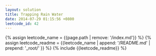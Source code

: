 ```yaml
---
layout: solution
title: Trapping Rain Water
date: 2014-07-29 01:15:56 +0800
leetcode_id: 42
---
```

{% assign leetcode_name = {{page.path | remove: '/index.md'}}  %}
{% assign leetcode_readme = {{leetcode_name | append: '/README.md' | prepend: '_root/' }}  %}
{% include {{leetcode_readme}} %}
